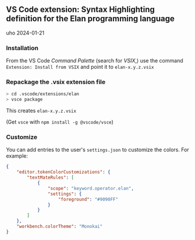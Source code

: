 ## VS Code extension: Syntax Highlighting definition for the Elan programming language 

uho 2024-01-21

### Installation

From the VS Code *Command Palette* (search for *VSIX*,) use the command `Extension: Install from VSIX` and point it to `elan-x.y.z.vsix`

### Repackage the .vsix extension file

```bash
> cd .vscode/extensions/elan
> vsce package
```

This creates `elan-x.y.z.vsix`

(Get `vsce` with `npm install -g @vscode/vsce`)

### Customize

You can add entries to the user's `settings.json` to customize the colors. For example:

```json
{
    "editor.tokenColorCustomizations": {
        "textMateRules": [
            {
                "scope": "keyword.operator.elan",
                "settings": {
                    "foreground": "#9090FF"
                }
            }
        ]
    },
    "workbench.colorTheme": "Monokai"
}
```
